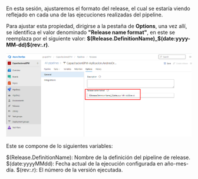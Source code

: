 En esta sesión, ajustaremos el formato del release, el cual se estaría viendo reflejado en cada una de las ejecuciones realizadas del pipeline.

Para ajustar esta propiedad, dirigirse a la pestaña de **Options**, una vez allí, se identifica el valor denominado **"Release name format"**, en este se reemplaza por el siguiente valor: **$(Release.DefinitionName)_$(date:yyyy-MM-dd)$(rev:.r)**.

![release-name-format](./assets/release-name-format.png)

Este se compone de lo siguientes variables: 

$(Release.DefinitionName): Nombre de la definición del pipeline de release.
$(date:yyyyMMdd): Fecha actual de la ejecución configurada en año-mes-día.
$(rev:.r): El número de la versión ejecutada.
